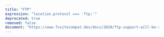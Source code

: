 ```yaml
---
title: "FTP"
expression: "location.protocol === 'ftp:'"
deprecated: true
removed: false
document: "https://www.fxsitecompat.dev/docs/2020/ftp-support-will-be-removed/"
---
```

